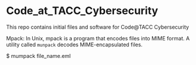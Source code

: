 # Code_at_TACC_Cybersecurity
This repo contains initial files and software for Code@TACC Cybersecurity

Mpack:
In Unix, mpack is a program that encodes files into MIME format. A utility called <code>munpack</code> decodes MIME-encapsulated files.

$ mumpack file_name.eml
